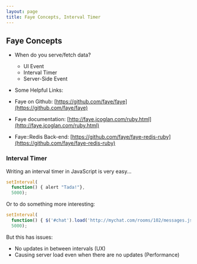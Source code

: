 ```yaml
---
layout: page
title: Faye Concepts, Interval Timer
---
```


## Faye Concepts

* When do you serve/fetch data?
  * UI Event
  * Interval Timer
  * Server-Side Event

* Some Helpful Links:
 * Faye on Github: [https://github.com/faye/faye](https://github.com/faye/faye)
 * Faye documentation: [http://faye.jcoglan.com/ruby.html](http://faye.jcoglan.com/ruby.html)
 * Faye::Redis Back-end: [https://github.com/faye/faye-redis-ruby](https://github.com/faye/faye-redis-ruby)

### Interval Timer

Writing an interval timer in JavaScript is very easy...

```javascript
setInterval(
  function() { alert "Tada!"},
  5000);
```

Or to do something more interesting:

```javascript
setInterval(
  function() { $('#chat').load('http://mychat.com/rooms/102/messages.json')},
  5000);
```

But this has issues:

* No updates in between intervals (UX)
* Causing server load even when there are no updates (Performance)